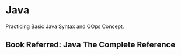 # Java
Practicing Basic Java Syntax and OOps Concept.
## Book Referred: Java The Complete Reference
